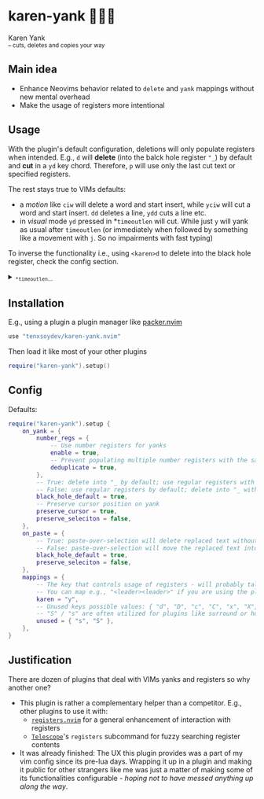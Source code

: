 # karen-yank 👩🏼‍🏫

Karen Yank<br>
<sup>– cuts, deletes and copies your way</sup>

## Main idea

- Enhance Neovims behavior related to `delete` and `yank` mappings without new mental overhead
- Make the usage of registers more intentional

## Usage

With the plugin's default configuration, deletions will only populate registers when intended. E.g., `d` will **delete** (into the balck hole register `"_`) by default and **cut** in a `yd` key chord. Therefore, `p` will use only the last cut text or specified registers.

The rest stays true to VIMs defaults:

- a _motion_ like `ciw` will delete a word and start insert, while `yciw` will cut a word and start insert. `dd` deletes a line, `ydd` cuts a line etc.
- in _visual_ mode `yd` pressed in \*`timeoutlen` will cut. While just `y` will yank as usual after `timeoutlen` (or immediately when followed by something like a movement with `j`. So no impairments with fast typing)

To inverse the functionality i.e., using `<karen>d` to delete into the black hole register, check the config section.

<details>
<summary><sub><code>*timeoutlen</code>…</sub></summary>

<blockquote><sub>"Time in milliseconds to wait for a mapped sequence to complete" (default 1000ms) – vim-docs.</sub></blockquote> 
<sub>In musical terms, we could say that this is the time interval in which a sequence of notes in an arpeggio needs to be played in order to be recognized as a chord.</sub>

<sub>A value like `350` is imho appropriate. Values that are too short can cause unintended behavior and interference with some keyboards. In my experience, some key sequences, e.g., on programmable keyboards with Tap-Hold layer keys may not get tracked with a timeoutlen < 200. This is no realted to the use of this plugin. Check `:h timeoutlen` to set it up to your preference.</sub>
</details>

## Installation

E.g., using a plugin a plugin manager like [packer.nvim][10]

```lua
use "tenxsoydev/karen-yank.nvim"
```

Then load it like most of your other plugins

```lua
require("karen-yank").setup()
```

## Config

Defaults:

```lua
require("karen-yank").setup {
	on_yank = {
		number_regs = {
			-- Use number registers for yanks
			enable = true,
			-- Prevent populating multiple number registers with the same entries
			deduplicate = true,
		},
		-- True: delete into "_ by default; use regular registers with karen key
		-- False: use regular registers by default; delete into "_ with karen key
		black_hole_default = true,
		-- Preserve cursor position on yank
		preserve_cursor = true,
		preserve_seleciton = false,
	},
	on_paste = {
		-- True: paste-over-selection will delete replaced text without moving it into a register - Vim default.
		-- False: paste-over-selection will move the replaced text into a register
		black_hole_default = true,
		preserve_seleciton = false,
	},
	mappings = {
		-- The key that controls usage of registers - will probably talk to the manager when things don't work as intended
		-- You can map e.g., "<leader><leader>" if you are using the plugin inverted(black_whole_default=false)
		karen = "y",
		-- Unused keys possible values: { "d", "D", "c", "C", "x", "X", "s", "S" },
		-- "S" / "s" are often utilized for plugins like surround or hop. Therefore, they are not used by default
		unused = { "s", "S" },
	},
}
```

## Justification

There are dozen of plugins that deal with VIMs yanks and registers so why another one?

- This plugin is rather a complementary helper than a competitor. E.g., other plugins to use it with:
  - [`registers.nvim`][20] for a general enhancement of interaction with registers
  - [`Telescope`][30]'s `registers` subcommand for fuzzy searching register contents
- It was already finished: The UX this plugin provides was a part of my vim config since its pre-lua days.
  Wrapping it up in a plugin and making it public for other strangers like me was just a matter of making some of its functionalities configurable - _hoping not to have messed anything up along the way_.

[10]: https://github.com/wbthomason/packer.nvim
[20]: https://github.com/tversteeg/registers.nvim
[30]: https://github.com/nvim-telescope/telescope.nvim
